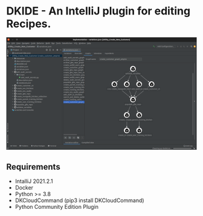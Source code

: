 # DKIDE - An IntelliJ plugin for editing Recipes.

![screenshot.png](screenshot.png)

## Requirements
- IntalliJ 2021.2.1
- Docker
- Python >= 3.8
- DKCloudCommand (pip3 install DKCloudCommand)
- Python Community Edition Plugin
